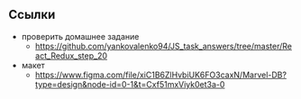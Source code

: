 ## Ссылки

- проверить домашнее задание
	- https://github.com/yankovalenko94/JS_task_answers/tree/master/React_Redux_step_20
- макет
	- https://www.figma.com/file/xiC1B6ZlHvbiUK6FO3caxN/Marvel-DB?type=design&node-id=0-1&t=Cxf51mxViyk0et3a-0
